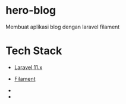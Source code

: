 # hero-blog

Membuat aplikasi blog dengan laravel filament

# Tech Stack

-   [Laravel 11.x][Laravel]
-   [Filament][Filament]

-   [Laravel]: https://laravel.com/
-   [Filament]: https://filamentphp.com/
